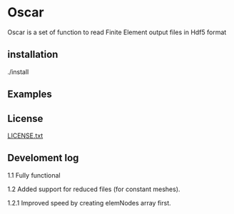 # Oscar

Oscar is a set of function to read Finite Element output files in Hdf5 format

## installation

./install

## Examples

## License

[LICENSE.txt](LICENSE.txt)

## Develoment log

1.1 Fully functional

1.2 Added support for reduced files (for constant meshes).

1.2.1 Improved speed by creating elemNodes array first.

